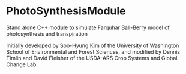 PhotoSynthesisModule
====================

Stand alone C++ module to simulate Farquhar Ball-Berry model of photosynthesis and transpiration

Initially developed by Soo-Hyung Kim of the University of Washington School of Environmental and Forest Sciences, and modified by Dennis Timlin and David Fleisher of the USDA-ARS Crop Systems and Global Change Lab.


